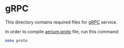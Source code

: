 # gRPC

This directory contains required files for [gRPC](https://github.com/grpc-ecosystem/grpc-gateway) service.

In order to compile [aerium.proto](./proto/aerium.proto) file, run this command:

```bash
make proto
```
